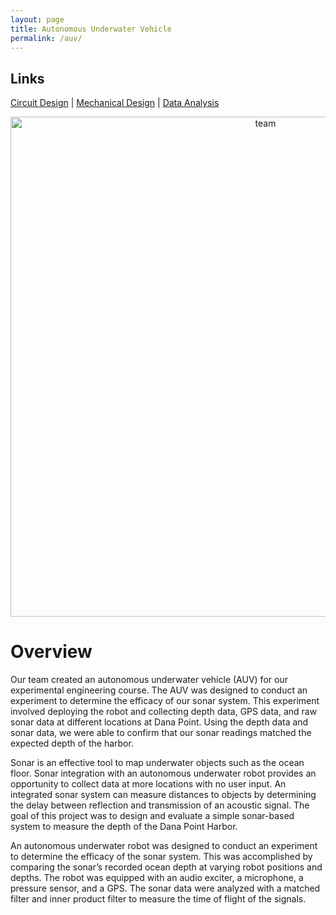 ```yaml
---
layout: page
title: Autonomous Underwater Vehicle
permalink: /auv/
---
```


## Links
[Circuit Design](/auv/circuitdesign) |
[Mechanical Design](/auv/mechdesign) |
[Data Analysis](/auv/dataanalysis)




<n></n>
<div style="text-align: center">
  <img src="../assets/img/team.png" alt="team" width="800" />
</div>
<n></n>


# Overview
<n></n>
Our team created an autonomous underwater vehicle (AUV) for our experimental engineering course. The AUV was designed to conduct an experiment to determine the efficacy of our sonar system. This experiment involved deploying the robot and collecting depth data, GPS data, and raw sonar data at different locations at Dana Point. Using the depth data and sonar data, we were able to confirm that our sonar readings matched the expected depth of the harbor.


Sonar is an effective tool to map underwater objects such as the ocean floor. Sonar integration with an autonomous underwater robot provides an opportunity to collect data at more locations with no user input. An integrated sonar system can measure distances to objects by determining the delay between reflection and transmission of an acoustic signal. The goal of this project was to design and evaluate a simple sonar-based system to measure the depth of the Dana Point Harbor.

An autonomous underwater robot was designed to conduct an experiment to determine the efficacy of the sonar system. This was accomplished by comparing the sonar’s recorded ocean depth at varying robot positions and depths. The robot was equipped with an audio exciter, a microphone, a pressure sensor, and a GPS. The sonar data were analyzed with a matched filter and inner product filter to measure the time of flight of the signals.

